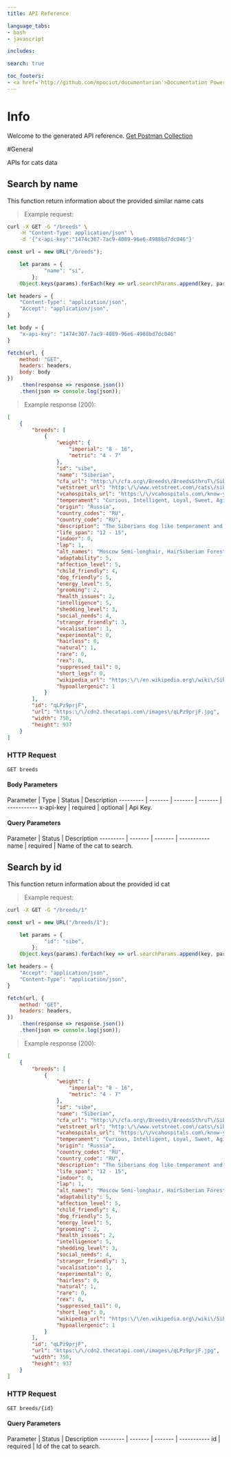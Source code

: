 ```yaml
---
title: API Reference

language_tabs:
- bash
- javascript

includes:

search: true

toc_footers:
- <a href='http://github.com/mpociot/documentarian'>Documentation Powered by Documentarian</a>
---
```

<!-- START_INFO -->
# Info

Welcome to the generated API reference.
[Get Postman Collection](http://localhost/docs/collection.json)

<!-- END_INFO -->

#General

APIs for cats data
<!-- START_e8df87899e3c464b1ccbf8d0a2412b8f -->
## Search by name

This function return information about the provided similar name cats

> Example request:

```bash
curl -X GET -G "/breeds" \
    -H "Content-Type: application/json" \
    -d '{"x-api-key":"1474c307-7ac9-4089-96e6-4988bd7dc046"}'

```
```javascript
const url = new URL("/breeds");

    let params = {
            "name": "si",
        };
    Object.keys(params).forEach(key => url.searchParams.append(key, params[key]));

let headers = {
    "Content-Type": "application/json",
    "Accept": "application/json",
}

let body = {
    "x-api-key": "1474c307-7ac9-4089-96e6-4988bd7dc046"
}

fetch(url, {
    method: "GET",
    headers: headers,
    body: body
})
    .then(response => response.json())
    .then(json => console.log(json));
```

> Example response (200):

```json
[
    {
        "breeds": [
            {
                "weight": {
                    "imperial": "8 - 16",
                    "metric": "4 - 7"
                },
                "id": "sibe",
                "name": "Siberian",
                "cfa_url": "http:\/\/cfa.org\/Breeds\/BreedsSthruT\/Siberian.aspx",
                "vetstreet_url": "http:\/\/www.vetstreet.com\/cats\/siberian",
                "vcahospitals_url": "https:\/\/vcahospitals.com\/know-your-pet\/cat-breeds\/siberian",
                "temperament": "Curious, Intelligent, Loyal, Sweet, Agile, Playful, Affectionate",
                "origin": "Russia",
                "country_codes": "RU",
                "country_code": "RU",
                "description": "The Siberians dog like temperament and affection makes the ideal lap cat and will live quite happily indoors. Very agile and powerful, the Siberian cat can easily leap and reach high places, including the tops of refrigerators and even doors. ",
                "life_span": "12 - 15",
                "indoor": 0,
                "lap": 1,
                "alt_names": "Moscow Semi-longhair, HairSiberian Forest Cat",
                "adaptability": 5,
                "affection_level": 5,
                "child_friendly": 4,
                "dog_friendly": 5,
                "energy_level": 5,
                "grooming": 2,
                "health_issues": 2,
                "intelligence": 5,
                "shedding_level": 3,
                "social_needs": 4,
                "stranger_friendly": 3,
                "vocalisation": 1,
                "experimental": 0,
                "hairless": 0,
                "natural": 1,
                "rare": 0,
                "rex": 0,
                "suppressed_tail": 0,
                "short_legs": 0,
                "wikipedia_url": "https:\/\/en.wikipedia.org\/wiki\/Siberian_(cat)",
                "hypoallergenic": 1
            }
        ],
        "id": "qLPz9prjF",
        "url": "https:\/\/cdn2.thecatapi.com\/images\/qLPz9prjF.jpg",
        "width": 750,
        "height": 937
    }
]
```

### HTTP Request
`GET breeds`

#### Body Parameters

Parameter | Type | Status | Description
--------- | ------- | ------- | ------- | -----------
    x-api-key | required |  optional  | Api Key.
#### Query Parameters

Parameter | Status | Description
--------- | ------- | ------- | -----------
    name |  required  | Name of the cat to search.

<!-- END_e8df87899e3c464b1ccbf8d0a2412b8f -->

<!-- START_84e1bbe721bd43c7b6685773f3148b42 -->
## Search by id

This function return information about the provided id cat

> Example request:

```bash
curl -X GET -G "/breeds/1" 
```
```javascript
const url = new URL("/breeds/1");

    let params = {
            "id": "sibe",
        };
    Object.keys(params).forEach(key => url.searchParams.append(key, params[key]));

let headers = {
    "Accept": "application/json",
    "Content-Type": "application/json",
}

fetch(url, {
    method: "GET",
    headers: headers,
})
    .then(response => response.json())
    .then(json => console.log(json));
```

> Example response (200):

```json
[
    {
        "breeds": [
            {
                "weight": {
                    "imperial": "8 - 16",
                    "metric": "4 - 7"
                },
                "id": "sibe",
                "name": "Siberian",
                "cfa_url": "http:\/\/cfa.org\/Breeds\/BreedsSthruT\/Siberian.aspx",
                "vetstreet_url": "http:\/\/www.vetstreet.com\/cats\/siberian",
                "vcahospitals_url": "https:\/\/vcahospitals.com\/know-your-pet\/cat-breeds\/siberian",
                "temperament": "Curious, Intelligent, Loyal, Sweet, Agile, Playful, Affectionate",
                "origin": "Russia",
                "country_codes": "RU",
                "country_code": "RU",
                "description": "The Siberians dog like temperament and affection makes the ideal lap cat and will live quite happily indoors. Very agile and powerful, the Siberian cat can easily leap and reach high places, including the tops of refrigerators and even doors. ",
                "life_span": "12 - 15",
                "indoor": 0,
                "lap": 1,
                "alt_names": "Moscow Semi-longhair, HairSiberian Forest Cat",
                "adaptability": 5,
                "affection_level": 5,
                "child_friendly": 4,
                "dog_friendly": 5,
                "energy_level": 5,
                "grooming": 2,
                "health_issues": 2,
                "intelligence": 5,
                "shedding_level": 3,
                "social_needs": 4,
                "stranger_friendly": 3,
                "vocalisation": 1,
                "experimental": 0,
                "hairless": 0,
                "natural": 1,
                "rare": 0,
                "rex": 0,
                "suppressed_tail": 0,
                "short_legs": 0,
                "wikipedia_url": "https:\/\/en.wikipedia.org\/wiki\/Siberian_(cat)",
                "hypoallergenic": 1
            }
        ],
        "id": "qLPz9prjF",
        "url": "https:\/\/cdn2.thecatapi.com\/images\/qLPz9prjF.jpg",
        "width": 750,
        "height": 937
    }
]
```

### HTTP Request
`GET breeds/{id}`

#### Query Parameters

Parameter | Status | Description
--------- | ------- | ------- | -----------
    id |  required  | Id of the cat to search.

<!-- END_84e1bbe721bd43c7b6685773f3148b42 -->


